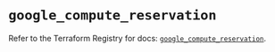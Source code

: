 # `google_compute_reservation`

Refer to the Terraform Registry for docs: [`google_compute_reservation`](https://registry.terraform.io/providers/hashicorp/google/6.4.0/docs/resources/compute_reservation).
